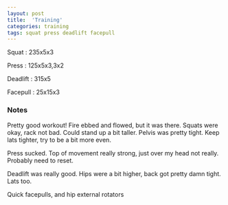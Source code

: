 ```yaml
---
layout: post
title:  'Training'
categories: training
tags: squat press deadlift facepull
---
```


Squat       :   235x5x3

Press       :   125x5x3,3x2

Deadlift    :   315x5

Facepull    :   25x15x3

### Notes

Pretty good workout! Fire ebbed and flowed, but it was there. Squats were okay, rack not
bad. Could stand up a bit taller. Pelvis was pretty tight. Keep lats tighter, try to be
a bit more even.

Press sucked. Top of movement really strong, just over my head not really. Probably need
to reset.

Deadlift was really good. Hips were a bit higher, back got pretty damn tight. Lats too.

Quick facepulls, and hip external rotators
